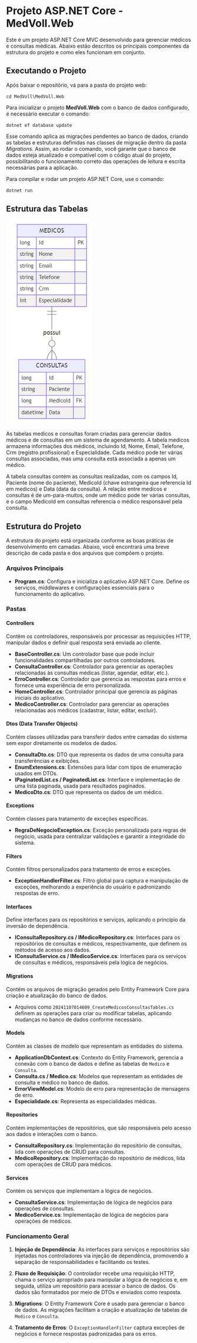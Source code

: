 # Projeto ASP.NET Core - MedVoll.Web

Este é um projeto ASP.NET Core MVC desenvolvido para gerenciar médicos e consultas médicas. Abaixo estão descritos os principais componentes da estrutura do projeto e como eles funcionam em conjunto.

## Executando o Projeto

Após baixar o repositório, vá para a pasta do projeto web:

```
cd MedVoll\MedVoll.Web
```

Para inicializar o projeto **MedVoll.Web** com o banco de dados configurado, é necessário executar o comando:

```
dotnet ef database update
```

Esse comando aplica as migrações pendentes ao banco de dados, criando as tabelas e estruturas definidas nas classes de migração dentro da pasta *Migrations*. Assim, ao rodar o comando, você garante que o banco de dados esteja atualizado e compatível com o código atual do projeto, possibilitando o funcionamento correto das operações de leitura e escrita necessárias para a aplicação.

Para compilar e rodar um projeto ASP.NET Core, use o comando:

```bash
dotnet run
```

## Estrutura das Tabelas

![alt text](docs/er.png)

As tabelas medicos e consultas foram criadas para gerenciar dados médicos e de consultas em um sistema de agendamento. A tabela medicos armazena informações dos médicos, incluindo Id, Nome, Email, Telefone, Crm (registro profissional) e Especialidade. Cada médico pode ter várias consultas associadas, mas uma consulta está associada a apenas um médico.

A tabela consultas contém as consultas realizadas, com os campos Id, Paciente (nome do paciente), MedicoId (chave estrangeira que referencia Id em medicos) e Data (data da consulta). A relação entre medicos e consultas é de um-para-muitos, onde um médico pode ter várias consultas, e o campo MedicoId em consultas referencia o médico responsável pela consulta.

## Estrutura do Projeto

A estrutura do projeto está organizada conforme as boas práticas de desenvolvimento em camadas. Abaixo, você encontrará uma breve descrição de cada pasta e dos arquivos que compõem o projeto.

### Arquivos Principais

- **Program.cs**: Configura e inicializa o aplicativo ASP.NET Core. Define os serviços, middlewares e configurações essenciais para o funcionamento do aplicativo.

### Pastas

#### Controllers

Contêm os controladores, responsáveis por processar as requisições HTTP, manipular dados e definir qual resposta será enviada ao cliente.

- **BaseController.cs**: Um controlador base que pode incluir funcionalidades compartilhadas por outros controladores.
- **ConsultaController.cs**: Controlador para gerenciar as operações relacionadas às consultas médicas (listar, agendar, editar, etc.).
- **ErroController.cs**: Controlador que gerencia as respostas para erros e fornece uma experiência de erro personalizada.
- **HomeController.cs**: Controlador principal que gerencia as páginas iniciais do aplicativo.
- **MedicoController.cs**: Controlador para gerenciar as operações relacionadas aos médicos (cadastrar, listar, editar, excluir).

#### Dtos (Data Transfer Objects)

Contém classes utilizadas para transferir dados entre camadas do sistema sem expor diretamente os modelos de dados.

- **ConsultaDto.cs**: DTO que representa os dados de uma consulta para transferências e exibições.
- **EnumExtensions.cs**: Extensões para lidar com tipos de enumeração usados em DTOs.
- **IPaginatedList.cs / PaginatedList.cs**: Interface e implementação de uma lista paginada, usada para resultados paginados.
- **MedicoDto.cs**: DTO que representa os dados de um médico.

#### Exceptions

Contém classes para tratamento de exceções específicas.

- **RegraDeNegocioException.cs**: Exceção personalizada para regras de negócio, usada para centralizar validações e garantir a integridade do sistema.

#### Filters

Contém filtros personalizados para tratamento de erros e exceções.

- **ExceptionHandlerFilter.cs**: Filtro global para captura e manipulação de exceções, melhorando a experiência do usuário e padronizando respostas de erro.

#### Interfaces

Define interfaces para os repositórios e serviços, aplicando o princípio da inversão de dependência.

- **IConsultaRepository.cs / IMedicoRepository.cs**: Interfaces para os repositórios de consultas e médicos, respectivamente, que definem os métodos de acesso aos dados.
- **IConsultaService.cs / IMedicoService.cs**: Interfaces para os serviços de consultas e médicos, responsáveis pela lógica de negócios.

#### Migrations

Contém os arquivos de migração gerados pelo Entity Framework Core para criação e atualização do banco de dados.

- Arquivos como `20241107014609_CreateMedicosConsultasTables.cs` definem as operações para criar ou modificar tabelas, aplicando mudanças no banco de dados conforme necessário.

#### Models

Contém as classes de modelo que representam as entidades do sistema.

- **ApplicationDbContext.cs**: Contexto do Entity Framework, gerencia a conexão com o banco de dados e define as tabelas de `Medico` e `Consulta`.
- **Consulta.cs / Medico.cs**: Modelos que representam as entidades de consulta e médico no banco de dados.
- **ErrorViewModel.cs**: Modelo de erro para representação de mensagens de erro.
- **Especialidade.cs**: Representa as especialidades médicas.

#### Repositories

Contém implementações de repositórios, que são responsáveis pelo acesso aos dados e interações com o banco.

- **ConsultaRepository.cs**: Implementação do repositório de consultas, lida com operações de CRUD para consultas.
- **MedicoRepository.cs**: Implementação do repositório de médicos, lida com operações de CRUD para médicos.

#### Services

Contém os serviços que implementam a lógica de negócios.

- **ConsultaService.cs**: Implementação de lógica de negócios para operações de consultas.
- **MedicoService.cs**: Implementação de lógica de negócios para operações de médicos.

### Funcionamento Geral

1. **Injeção de Dependência**: As interfaces para serviços e repositórios são injetadas nos controladores via injeção de dependência, promovendo a separação de responsabilidades e facilitando os testes.

2. **Fluxo de Requisição**: O controlador recebe uma requisição HTTP, chama o serviço apropriado para manipular a lógica de negócios e, em seguida, utiliza um repositório para acessar o banco de dados. Os dados são formatados por meio de DTOs e enviados como resposta.

3. **Migrations**: O Entity Framework Core é usado para gerenciar o banco de dados. As migrações facilitam a criação e atualização de tabelas de `Medico` e `Consulta`.

4. **Tratamento de Erros**: O `ExceptionHandlerFilter` captura exceções de negócios e fornece respostas padronizadas para os erros.
